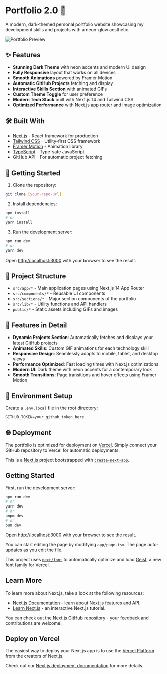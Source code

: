 # Portfolio 2.0 🚀

A modern, dark-themed personal portfolio website showcasing my development skills and projects with a neon-glow aesthetic.

![Portfolio Preview](public/logo/favicon.ico.JPG)

## ✨ Features

- **Stunning Dark Theme** with neon accents and modern UI design
- **Fully Responsive** layout that works on all devices
- **Smooth Animations** powered by Framer Motion
- **Automatic GitHub Projects** fetching and display
- **Interactive Skills Section** with animated GIFs
- **Custom Theme Toggle** for user preference
- **Modern Tech Stack** built with Next.js 14 and Tailwind CSS
- **Optimized Performance** with Next.js app router and image optimization

## 🛠️ Built With

- [Next.js](https://nextjs.org/) - React framework for production
- [Tailwind CSS](https://tailwindcss.com/) - Utility-first CSS framework
- [Framer Motion](https://www.framer.com/motion/) - Animation library
- [TypeScript](https://www.typescriptlang.org/) - Type-safe JavaScript
- GitHub API - For automatic project fetching

## 🚀 Getting Started

1. Clone the repository:
```bash
git clone [your-repo-url]
```

2. Install dependencies:
```bash
npm install
# or
yarn install
```

3. Run the development server:
```bash
npm run dev
# or
yarn dev
```

Open [http://localhost:3000](http://localhost:3000) with your browser to see the result.

## 📂 Project Structure

- `src/app/*` - Main application pages using Next.js 14 App Router
- `src/components/*` - Reusable UI components
- `src/sections/*` - Major section components of the portfolio
- `src/lib/*` - Utility functions and API handlers
- `public/*` - Static assets including GIFs and images

## 🎨 Features in Detail

- **Dynamic Projects Section**: Automatically fetches and displays your latest GitHub projects
- **Animated Skills**: Custom GIF animations for each technology skill
- **Responsive Design**: Seamlessly adapts to mobile, tablet, and desktop views
- **Performance Optimized**: Fast loading times with Next.js optimizations
- **Modern UI**: Dark theme with neon accents for a contemporary look
- **Smooth Transitions**: Page transitions and hover effects using Framer Motion

## 📱 Environment Setup

Create a `.env.local` file in the root directory:

```env
GITHUB_TOKEN=your_github_token_here
```

## 🌐 Deployment

The portfolio is optimized for deployment on [Vercel](https://vercel.com). Simply connect your GitHub repository to Vercel for automatic deployments.

This is a [Next.js](https://nextjs.org) project bootstrapped with [`create-next-app`](https://nextjs.org/docs/app/api-reference/cli/create-next-app).

## Getting Started

First, run the development server:

```bash
npm run dev
# or
yarn dev
# or
pnpm dev
# or
bun dev
```

Open [http://localhost:3000](http://localhost:3000) with your browser to see the result.

You can start editing the page by modifying `app/page.tsx`. The page auto-updates as you edit the file.

This project uses [`next/font`](https://nextjs.org/docs/app/building-your-application/optimizing/fonts) to automatically optimize and load [Geist](https://vercel.com/font), a new font family for Vercel.

## Learn More

To learn more about Next.js, take a look at the following resources:

- [Next.js Documentation](https://nextjs.org/docs) - learn about Next.js features and API.
- [Learn Next.js](https://nextjs.org/learn) - an interactive Next.js tutorial.

You can check out [the Next.js GitHub repository](https://github.com/vercel/next.js) - your feedback and contributions are welcome!

## Deploy on Vercel

The easiest way to deploy your Next.js app is to use the [Vercel Platform](https://vercel.com/new?utm_medium=default-template&filter=next.js&utm_source=create-next-app&utm_campaign=create-next-app-readme) from the creators of Next.js.

Check out our [Next.js deployment documentation](https://nextjs.org/docs/app/building-your-application/deploying) for more details.
